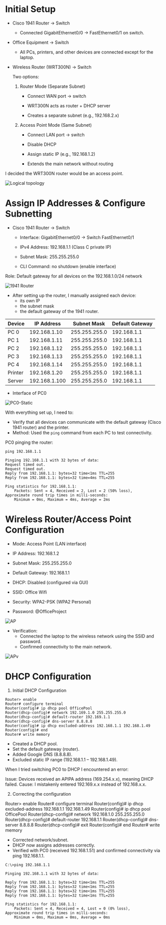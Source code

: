 # Initial Setup

- Cisco 1941 Router → Switch
    - Connected GigabitEthernet0/0 → FastEthernet0/1 on switch.

- Office Equipment → Switch
    - All PCs, printers, and other devices are connected except for the laptop.

- Wireless Router (WRT300N) → Switch

    Two options:

  1. Router Mode (Separate Subnet)

        - Connect WAN port → switch

        - WRT300N acts as router + DHCP server

        - Creates a separate subnet (e.g., 192.168.2.x)

    2. Access Point Mode (Same Subnet)

        - Connect LAN port → switch

       - Disable DHCP
    
       - Assign static IP (e.g., 192.168.1.2)

       - Extends the main network without routing

I decided the WRT300N router would be an access point. 

![Logical topology](images/image1.jpg)


# Assign IP Addresses & Configure Subnetting

- Cisco 1941 Router → Switch

    - Interface: GigabitEthernet0/0 → Switch FastEthernet0/1

    - IPv4 Address: 192.168.1.1 (Class C private IP)

    - Subnet Mask: 255.255.255.0

    - CLI Command: no shutdown (enable interface)

Role: Default gateway for all devices on the 192.168.1.0/24 network

![1941 Router](images/image2.jpg)

- After setting up the router, I manually assigned each device:
    - its own IP
    - the subnet mask
    - the default gateway of the 1941 router.

| Device   | IP Address     | Subnet Mask      | Default Gateway |
|----------|---------------|----------------|----------------|
| PC 0     | 192.168.1.10  | 255.255.255.0  | 192.168.1.1    |
| PC 1     | 192.168.1.11  | 255.255.255.0  | 192.168.1.1    |
| PC 2     | 192.168.1.12  | 255.255.255.0  | 192.168.1.1    |
| PC 3     | 192.168.1.13  | 255.255.255.0  | 192.168.1.1    |
| PC 4     | 192.168.1.14  | 255.255.255.0  | 192.168.1.1    |
| Printer  | 192.168.1.20  | 255.255.255.0  | 192.168.1.1    |
| Server   | 192.168.1.100 | 255.255.255.0  | 192.168.1.1    |

- Interface of PC0

![PC0-Static](images/image3.jpg)


With everything set up, I need to:
- Verify that all devices can communicate with the default gateway (Cisco 1941 router) and the printer.  
- Method: Used the `ping` command from each PC to test connectivity.

PC0 pinging the router:

```
ping 192.168.1.1

Pinging 192.168.1.1 with 32 bytes of data:
Request timed out.
Request timed out.
Reply from 192.168.1.1: bytes=32 time<1ms TTL=255
Reply from 192.168.1.1: bytes=32 time=4ms TTL=255

Ping statistics for 192.168.1.1:
    Packets: Sent = 4, Received = 2, Lost = 2 (50% loss),
Approximate round trip times in milli-seconds:
    Minimum = 0ms, Maximum = 4ms, Average = 2ms
```

# Wireless Router/Access Point Configuration

- Mode: Access Point (LAN interface)  
- IP Address: 192.168.1.2  
- Subnet Mask: 255.255.255.0  
- Default Gateway: 192.168.1.1  
- DHCP: Disabled (configured via GUI)

- SSID: Office Wifi  
- Security: WPA2-PSK (WPA2 Personal)  
- Password: @OfficeProject

![AP](images/image4.jpg)

- Verification:
  - Connected the laptop to the wireless network using the SSID and password.  
  - Confirmed connectivity to the main network.

 ![APv](images/image5.jpg)

# DHCP Configuration

1. Initial DHCP Configuration

```
Router> enable
Router# configure terminal
Router(config)# ip dhcp pool OfficePool
Router(dhcp-config)# network 192.169.1.0 255.255.255.0
Router(dhcp-config)# default-router 192.169.1.1
Router(dhcp-config)# dns-server 8.8.8.8
Router(config)# ip dhcp excluded-address 192.168.1.1 192.168.1.49
Router(config)# end
Router# write memory
```
- Created a DHCP pool.
- Set the default gateway (router).
- Added Google DNS (8.8.8.8).
- Excluded static IP range (192.168.1.1 – 192.168.1.49).

When I tried switching PC0 to DHCP I encountered an error:

Issue: Devices received an APIPA address (169.254.x.x), meaning DHCP failed.
Cause: I mistakenly entered 192.169.x.x instead of 192.168.x.x.

2. Correcting the configuration

Router> enable
Router# configure terminal
Router(config)# ip dhcp excluded-address 192.168.1.1 192.168.1.49
Router(config)# ip dhcp pool OfficePool
Router(dhcp-config)# network 192.168.1.0 255.255.255.0
Router(dhcp-config)# default-router 192.168.1.1
Router(dhcp-config)# dns-server 8.8.8.8
Router(dhcp-config)# exit
Router(config)# end
Router# write memory

- Corrected network/subnet.
- DHCP now assigns addresses correctly.
- Verified with PC0 (received 192.168.1.51) and confirmed connectivity via ping 192.168.1.1.
```
C:\>ping 192.168.1.1

Pinging 192.168.1.1 with 32 bytes of data:

Reply from 192.168.1.1: bytes=32 time<1ms TTL=255
Reply from 192.168.1.1: bytes=32 time<1ms TTL=255
Reply from 192.168.1.1: bytes=32 time<1ms TTL=255
Reply from 192.168.1.1: bytes=32 time<1ms TTL=255

Ping statistics for 192.168.1.1:
    Packets: Sent = 4, Received = 4, Lost = 0 (0% loss),
Approximate round trip times in milli-seconds:
    Minimum = 0ms, Maximum = 0ms, Average = 0ms
```
